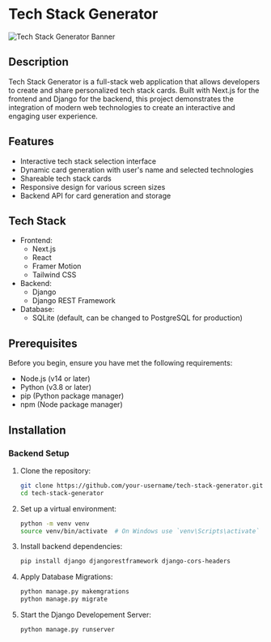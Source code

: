 # Tech Stack Generator

![Tech Stack Generator Banner](https://your-image-url.com/tech-stack-banner.jpg)

## Description

Tech Stack Generator is a full-stack web application that allows developers to create and share personalized tech stack cards. Built with Next.js for the frontend and Django for the backend, this project demonstrates the integration of modern web technologies to create an interactive and engaging user experience.

## Features

- Interactive tech stack selection interface
- Dynamic card generation with user's name and selected technologies
- Shareable tech stack cards
- Responsive design for various screen sizes
- Backend API for card generation and storage

## Tech Stack

- Frontend:
  - Next.js
  - React
  - Framer Motion
  - Tailwind CSS
- Backend:
  - Django
  - Django REST Framework
- Database:
  - SQLite (default, can be changed to PostgreSQL for production)

## Prerequisites

Before you begin, ensure you have met the following requirements:

- Node.js (v14 or later)
- Python (v3.8 or later)
- pip (Python package manager)
- npm (Node package manager)

## Installation

### Backend Setup

1. Clone the repository:

   ```bash
   git clone https://github.com/your-username/tech-stack-generator.git
   cd tech-stack-generator

   ```

2. Set up a virtual environment:

   ```bash
   python -m venv venv
   source venv/bin/activate  # On Windows use `venv\Scripts\activate`

   ```

3. Install backend dependencies:

   ```bash
   pip install django djangorestframework django-cors-headers

   ```

4. Apply Database Migrations:

   ```bash
   python manage.py makemgrations
   python manage.py migrate

   ```

5. Start the Django Developement Server:
   ```bash
   python manage.py runserver


   ```
